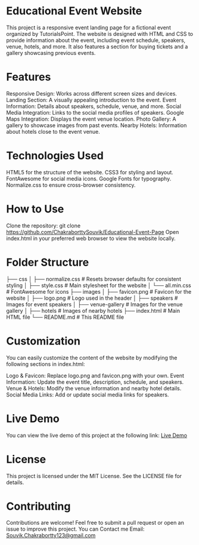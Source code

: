 # Educational Event Website
This project is a responsive event landing page for a fictional event organized by TutorialsPoint. The website is designed with HTML and CSS to provide information about the event, including event schedule, speakers, venue, hotels, and more. It also features a section for buying tickets and a gallery showcasing previous events.

# Features
Responsive Design: Works across different screen sizes and devices.
Landing Section: A visually appealing introduction to the event.
Event Information: Details about speakers, schedule, venue, and more.
Social Media Integration: Links to the social media profiles of speakers.
Google Maps Integration: Displays the event venue location.
Photo Gallery: A gallery to showcase images from past events.
Nearby Hotels: Information about hotels close to the event venue.
# Technologies Used
HTML5 for the structure of the website.
CSS3 for styling and layout.
FontAwesome for social media icons.
Google Fonts for typography.
Normalize.css to ensure cross-browser consistency.
# How to Use
Clone the repository:
git clone https://github.com/ChakraborttySouvik/Educational-Event-Page
Open index.html in your preferred web browser to view the website locally.

# Folder Structure
├── css
│   ├── normalize.css      # Resets browser defaults for consistent styling
│   ├── style.css          # Main stylesheet for the website
│   └── all.min.css        # FontAwesome for icons
├── images
│   ├── favicon.png        # Favicon for the website
│   ├── logo.png           # Logo used in the header
│   ├── speakers           # Images for event speakers
│   ├── venue-gallery      # Images for the venue gallery
│   ├── hotels             # Images of nearby hotels
├── index.html             # Main HTML file
└── README.md              # This README file
# Customization
You can easily customize the content of the website by modifying the following sections in index.html:

Logo & Favicon: Replace logo.png and favicon.png with your own.
Event Information: Update the event title, description, schedule, and speakers.
Venue & Hotels: Modify the venue information and nearby hotel details.
Social Media Links: Add or update social media links for speakers.
# Live Demo
You can view the live demo of this project at the following link: [Live Demo](https://chakraborttysouvik.github.io/Educational-Event-Page/)

# License
This project is licensed under the MIT License. See the LICENSE file for details.

# Contributing
Contributions are welcome! Feel free to submit a pull request or open an issue to improve this project.
You can Contact me Email: Souvik.Chakrabortty123@gmail.com
